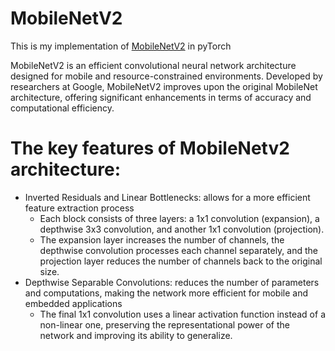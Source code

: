 # MobileNetV2
This is my implementation of [MobileNetV2](https://arxiv.org/abs/1801.04381) in pyTorch

MobileNetV2 is an efficient convolutional neural network architecture designed for mobile and resource-constrained environments. Developed by researchers at Google, MobileNetV2 improves upon the original MobileNet architecture, offering significant enhancements in terms of accuracy and computational efficiency. 

# The key features of MobileNetv2 architecture:
- Inverted Residuals and Linear Bottlenecks: allows for a more efficient feature extraction process
  - Each block consists of three layers: a 1x1 convolution (expansion), a depthwise 3x3 convolution, and another 1x1 convolution (projection).
  - The expansion layer increases the number of channels, the depthwise convolution processes each channel separately, and the projection layer reduces the number of channels back to the original size.
- Depthwise Separable Convolutions: reduces the number of parameters and computations, making the network more efficient for mobile and embedded applications
  - The final 1x1 convolution uses a linear activation function instead of a non-linear one, preserving the representational power of the network and improving its ability to generalize.
